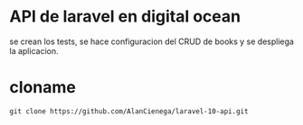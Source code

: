 # API de laravel en digital ocean

se crean los tests, se hace configuracion del CRUD de books y se despliega la aplicacion.

# cloname
```
git clone https://github.com/AlanCienega/laravel-10-api.git
```